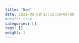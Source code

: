 ```yaml
---
title: "New"
date: 2021-05-08T15:15:59+09:00
#draft: true
categories: []
tags: []
weight: 1
---
```


<!--path dependency-->
